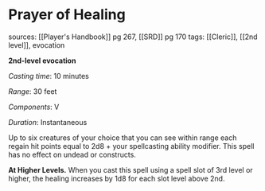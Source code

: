 # Prayer of Healing
sources: [[Player's Handbook]] pg 267, [[SRD]] pg 170
tags: [[Cleric]], [[2nd level]], evocation

**2nd-level evocation**

*Casting time*: 10 minutes

*Range*: 30 feet

*Components*: V

*Duration*: Instantaneous

Up to six creatures of your choice that you can see within range each regain hit points equal to 2d8 + your spellcasting ability modifier. This spell has no effect on undead or constructs.

**At Higher Levels.** When you cast this spell using a spell slot of 3rd level or higher, the healing increases by 1d8 for each slot level above 2nd.
